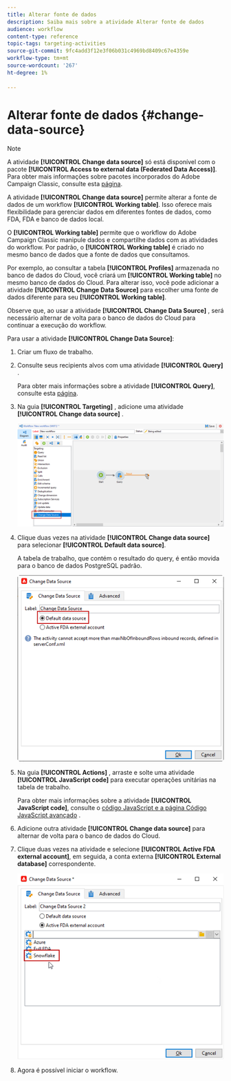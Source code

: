 ```yaml
---
title: Alterar fonte de dados
description: Saiba mais sobre a atividade Alterar fonte de dados
audience: workflow
content-type: reference
topic-tags: targeting-activities
source-git-commit: 9fc4add3f12e3f06b031c4969bd8409c67e4359e
workflow-type: tm+mt
source-wordcount: '267'
ht-degree: 1%

---
```


# Alterar fonte de dados {#change-data-source}

>[!NOTE]
>
> A atividade **[!UICONTROL Change data source]** só está disponível com o pacote **[!UICONTROL Access to external data (Federated Data Access)]**. Para obter mais informações sobre pacotes incorporados do Adobe Campaign Classic, consulte esta [página](../../installation/using/installing-campaign-standard-packages.md).

A atividade **[!UICONTROL Change data source]** permite alterar a fonte de dados de um workflow **[!UICONTROL Working table]**. Isso oferece mais flexibilidade para gerenciar dados em diferentes fontes de dados, como FDA, FDA e banco de dados local.

O **[!UICONTROL Working table]** permite que o workflow do Adobe Campaign Classic manipule dados e compartilhe dados com as atividades do workflow.
Por padrão, o **[!UICONTROL Working table]** é criado no mesmo banco de dados que a fonte de dados que consultamos.

Por exemplo, ao consultar a tabela **[!UICONTROL Profiles]** armazenada no banco de dados do Cloud, você criará um **[!UICONTROL Working table]** no mesmo banco de dados do Cloud.
Para alterar isso, você pode adicionar a atividade **[!UICONTROL Change Data Source]** para escolher uma fonte de dados diferente para seu **[!UICONTROL Working table]**.

Observe que, ao usar a atividade **[!UICONTROL Change Data Source]** , será necessário alternar de volta para o banco de dados do Cloud para continuar a execução do workflow.

Para usar a atividade **[!UICONTROL Change Data Source]**:

1. Criar um fluxo de trabalho.

1. Consulte seus recipients alvos com uma atividade **[!UICONTROL Query]** .

   Para obter mais informações sobre a atividade **[!UICONTROL Query]**, consulte esta [página](../../workflow/using/query.md#creating-a-query).

1. Na guia **[!UICONTROL Targeting]** , adicione uma atividade **[!UICONTROL Change data source]** .

   ![](assets/change-data-source.png)

1. Clique duas vezes na atividade **[!UICONTROL Change data source]** para selecionar **[!UICONTROL Default data source]**.

   A tabela de trabalho, que contém o resultado do query, é então movida para o banco de dados PostgreSQL padrão.

   ![](assets/change-data-source_2.png)

1. Na guia **[!UICONTROL Actions]** , arraste e solte uma atividade **[!UICONTROL JavaScript code]** para executar operações unitárias na tabela de trabalho.

   Para obter mais informações sobre a atividade **[!UICONTROL JavaScript code]**, consulte o [código JavaScript e a página Código JavaScript avançado](../../workflow/using/sql-code-and-javascript-code.md#javascript-code) .

1. Adicione outra atividade **[!UICONTROL Change data source]** para alternar de volta para o banco de dados do Cloud.

1. Clique duas vezes na atividade e selecione **[!UICONTROL Active FDA external account]**, em seguida, a conta externa **[!UICONTROL External database]** correspondente.

   ![](assets/change-data-source_3.png)

1. Agora é possível iniciar o workflow.
